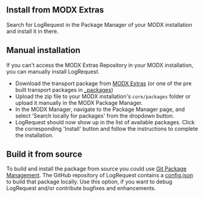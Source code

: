 ## Install from MODX Extras

Search for LogRequest in the Package Manager of your MODX
installation and install it in there.

## Manual installation

If you can't access the MODX Extras Repository in your MODX installation, you
can manually install LogRequest.

* Download the transport package from [MODX Extras](https://modx.com/extras/package/LogRequest) (or one of the pre built transport packages in [_packages](https://github.com/Jako/LogRequest/tree/master/_packages))
* Upload the zip file to your MODX installation's `core/packages` folder or upload it manually in the MODX Package Manager.
* In the MODX Manager, navigate to the Package Manager page, and select 'Search locally for packages' from the dropdown button.
* LogRequest should now show up in the list of available packages. Click the corresponding 'Install' button and follow the instructions to complete the installation.

## Build it from source

To build and install the package from source you could use [Git Package
Management](https://github.com/TheBoxer/Git-Package-Management). The GitHub
repository of LogRequest contains a
[config.json](https://github.com/Jako/LogRequest/blob/master/_build/config.json)
to build that package locally. Use this option, if you want to debug
LogRequest and/or contribute bugfixes and enhancements.
